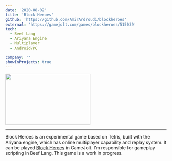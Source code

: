 ```yaml
---
date: '2020-08-02'
title: 'Block Heroes'
github: 'https://github.com/AmirArdroudi/blockheroes'
external: 'https://gamejolt.com/games/blockheroes/515039'
tech:
  - Beef Lang
  - Ariyana Engine
  - Multiplayer
  - Android/PC

company: ''
showInProjects: true
---
```


<img src="/images/bhgameplay.jpg" width="265" height="160"></img>

---

Block Heroes is an experimental game based on Tetris, built with the Ariyana engine, which has online multiplayer capability and replay system. It can be played [Block Heroes](https://gamejolt.com/games/blockheroes/515039) in GameJolt. I'm responsible for gameplay scripting in Beef Lang.
This game is a work in progress.